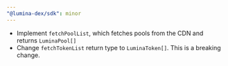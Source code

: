 ```yaml
---
"@lumina-dex/sdk": minor
---
```


- Implement `fetchPoolList`, which fetches pools from the CDN and returns `LuminaPool[]`
- Change `fetchTokenList` return type to `LuminaToken[]`. This is a breaking change.
